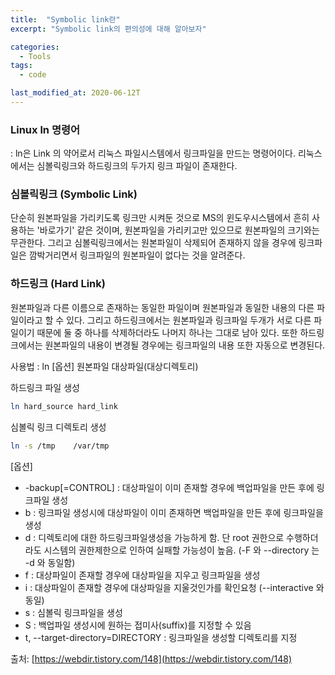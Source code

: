 ```yaml
---
title:  "Symbolic link란"
excerpt: "Symbolic link의 편의성에 대해 알아보자"

categories:
  - Tools
tags:
  - code

last_modified_at: 2020-06-12T
---
```


### Linux ln 명령어

: ln은 Link 의 약어로서 리눅스 파일시스템에서 링크파일을 만드는 명령어이다. 리눅스에서는 심볼릭링크와 하드링크의 두가지 링크 파일이 존재한다.

### 심볼릭링크 (Symbolic Link)

단순히 원본파일을 가리키도록 링크만 시켜둔 것으로 MS의 윈도우시스템에서 흔히 사용하는 '바로가기' 같은 것이며, 원본파일을 가리키고만 있으므로 원본파일의 크기와는 무관한다. 그리고 심볼릭링크에서는 원본파일이 삭제되어 존재하지 않을 경우에 링크파일은 깜박거리면서 링크파일의 원본파일이 없다는 것을 알려준다.

### 하드링크 (Hard Link)

원본파일과 다른 이름으로 존재하는 동일한 파일이며 원본파일과 동일한 내용의 다른 파일이라고 할 수 있다. 그리고 하드링크에서는 원본파일과 링크파일 두개가 서로 다른 파일이기 때문에 둘 중 하나를 삭제하더라도 나머지 하나는 그대로 남아 있다. 또한 하드링크에서는 원본파일의 내용이 변경될 경우에는 링크파일의 내용 또한 자동으로 변경된다.

사용법 : ln [옵션] 원본파일 대상파일(대상디렉토리)

하드링크 파일 생성

```bash
ln hard_source hard_link 
```

심볼릭 링크 디렉토리 생성

```bash
ln -s /tmp    /var/tmp
```

[옵션]

- -backup[=CONTROL] : 대상파일이 이미 존재할 경우에 백업파일을 만든 후에 링크파일 생성
- b : 링크파일 생성시에 대상파일이 이미 존재하면 백업파일을 만든 후에 링크파일을 생성
- d : 디렉토리에 대한 하드링크파일생성을 가능하게 함. 단 root 권한으로 수행하더라도 시스템의 권한제한으로 인하여 실패할 가능성이 높음. (-F 와 --directory 는 -d 와 동일함)
- f : 대상파일이 존재할 경우에 대상파일을 지우고 링크파일을 생성
- i : 대상파일이 존재할 경우에 대상파일을 지울것인가를 확인요청 (--interactive 와 동일)
- s : 심볼릭 링크파일을 생성
- S : 백업파일 생성시에 원하는 접미사(suffix)를 지정할 수 있음
- t, --target-directory=DIRECTORY : 링크파일을 생성할 디렉토리를 지정

출처: [https://webdir.tistory.com/148](https://webdir.tistory.com/148)